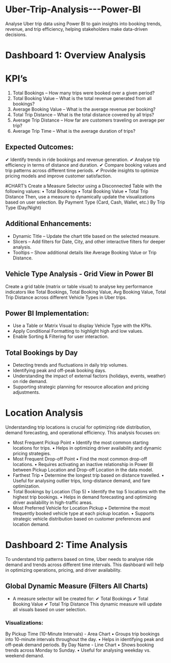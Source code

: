 # Uber-Trip-Analysis---Power-BI
Analyse Uber trip data using Power BI to gain insights into booking trends, revenue, and trip efficiency, helping stakeholders make data-driven decisions.

# Dashboard 1: Overview Analysis
# KPI’s
1.	Total Bookings – How many trips were booked over a given period?
2.	Total Booking Value – What is the total revenue generated from all bookings?
3.	Average Booking Value – What is the average revenue per booking?
4.	Total Trip Distance – What is the total distance covered by all trips?
5.	Average Trip Distance – How far are customers traveling on average per trip?
6.	Average Trip Time – What is the average duration of trips?

## Expected Outcomes:
✔ Identify trends in ride bookings and revenue generation.
✔ Analyse trip efficiency in terms of distance and duration.
✔ Compare booking values and trip patterns across different time periods.
✔ Provide insights to optimize pricing models and improve customer satisfaction.

#CHART’s
Create a Measure Selector using a Disconnected Table with the following values:
•	Total Bookings
•	Total Booking Value
•	Total Trip Distance
Then, use a measure to dynamically update the visualizations based on user selection.
By Payment Type (Card, Cash, Wallet, etc.)
By Trip Type (Day/Night)

## Additional Enhancements:
- Dynamic Title – Update the chart title based on the selected measure.
- Slicers – Add filters for Date, City, and other interactive filters for deeper analysis.
- Tooltips – Show additional details like Average Booking Value or Trip Distance.

## Vehicle Type Analysis - Grid View in Power BI
Create a grid table (matrix or table visual) to analyse key performance indicators like Total Bookings, Total Booking Value, Avg Booking Value, Total Trip Distance across different Vehicle Types in Uber trips.

## Power BI Implementation:
- Use a Table or Matrix Visual to display Vehicle Type with the KPIs.
- Apply Conditional Formatting to highlight high and low values.
- Enable Sorting & Filtering for user interaction.

## Total Bookings by Day
- Detecting trends and fluctuations in daily trip volumes.
- Identifying peak and off-peak booking days.
- Understanding the impact of external factors (holidays, events, weather) on ride demand.
- Supporting strategic planning for resource allocation and pricing adjustments.

# Location Analysis
Understanding trip locations is crucial for optimizing ride distribution, demand forecasting, and operational efficiency. This analysis focuses on:
- Most Frequent Pickup Point
  •	Identify the most common starting locations for trips.
  •	Helps in optimizing driver availability and dynamic pricing strategies.
- Most Frequent Drop-off Point
  •	Find the most common drop-off locations.
  •	Requires activating an inactive relationship in Power BI between Pickup Location and Drop-off Location in the data model.
- Farthest Trip
  •	Determine the longest trip based on distance travelled.
  •	Useful for analysing outlier trips, long-distance demand, and fare optimization.
- Total Bookings by Location (Top 5)
  •	Identify the top 5 locations with the highest trip bookings.
  •	Helps in demand forecasting and optimizing driver availability in high-traffic areas.
- Most Preferred Vehicle for Location Pickup
  •	Determine the most frequently booked vehicle type at each pickup location.
  •	Supports strategic vehicle distribution based on customer preferences and location demand.

# Dashboard 2: Time Analysis
To understand trip patterns based on time, Uber needs to analyse ride demand and trends across different time intervals. This dashboard will help in optimizing operations, pricing, and driver availability.

## Global Dynamic Measure (Filters All Charts)
- A measure selector will be created for:
  ✔ Total Bookings
  ✔ Total Booking Value
  ✔ Total Trip Distance
This dynamic measure will update all visuals based on user selection.
### Visualizations:
By Pickup Time (10-Minute Intervals) - Area Chart
•	Groups trip bookings into 10-minute intervals throughout the day.
•	Helps in identifying peak and off-peak demand periods.
By Day Name - Line Chart
•	Shows booking trends across Monday to Sunday.
•	Useful for analysing weekday vs. weekend demand.

  








